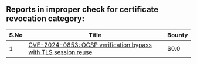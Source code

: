 ## Reports in improper check for certificate revocation category:
| S.No | Title | Bounty |
| ---- | ----- | ------ |
| 1 | [CVE-2024-0853: OCSP verification bypass with TLS session reuse](https://hackerone.com/reports/2298922) | $0.0 |